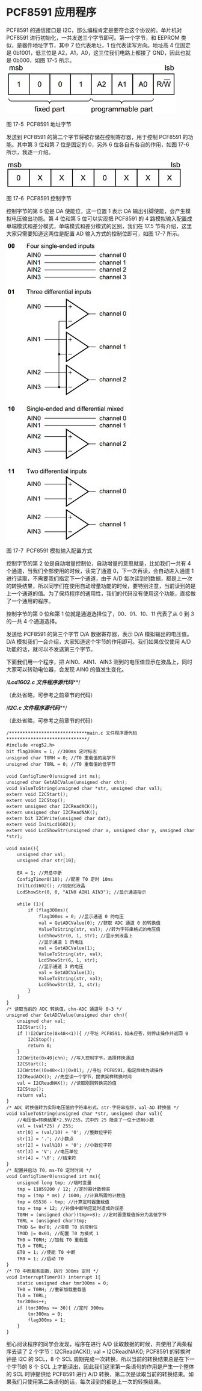 # PCF8591 应用程序

PCF8591 的通信接口是 I2C，那么编程肯定是要符合这个协议的。单片机对 PCF8591 进行初始化，一共发送三个字节即可。第一个字节，和 EEPROM 类似，是器件地址字节，其中 7 位代表地址，1 位代表读写方向。地址高 4 位固定是 0b1001，低三位是 A2，A1，A0，这三位我们电路上都接了 GND，因此也就是 0b000，如图 17-5 所示。![图 17-5  PCF8591 地址字节](img/9ced1b022c90dc696eda9e98612ec59f.jpg)

图 17-5  PCF8591 地址字节

发送到 PCF8591 的第二个字节将被存储在控制寄存器，用于控制 PCF8591 的功能。其中第 3 位和第 7 位是固定的 0，另外 6 位各自有各自的作用，如图 17-6 所示，我逐一介绍。

![图 17-6  PCF8591 控制字节](img/c48bd7b922beaba5894adcdbdce8b249.jpg)

图 17-6  PCF8591 控制字节

控制字节的第 6 位是 DA 使能位，这一位置 1 表示 DA 输出引脚使能，会产生模拟电压输出功能。第 4 位和第 5 位可以实现把 PCF8591 的 4 路模拟输入配置成单端模式和差分模式，单端模式和差分模式的区别，我们在 17.5 节有介绍，这里大家只需要知道这两位是配置 AD 输入方式的控制位即可，如图 17-7 所示。

![图 17-7  PCF8591 模拟输入配置方式](img/5b57a785eb29bef055ba31d87da012c0.jpg)

图 17-7  PCF8591 模拟输入配置方式

控制字节的第 2 位是自动增量控制位，自动增量的意思就是，比如我们一共有 4 个通道，当我们全部使用的时候，读完了通道 0，下一次再读，会自动进入通道 1 进行读取，不需要我们指定下一个通道，由于 A/D 每次读到的数据，都是上一次的转换结果，所以同学们在使用自动增量功能的时候，要特别注意，当前读到的是上一个通道的值。为了保持程序的通用性，我们的代码没有使用这个功能，直接做了一个通用的程序。

控制字节的第 0 位和第 1 位就是通道选择位了，00、01、10、11 代表了从 0 到 3 的一共 4 个通道选择。

发送给 PCF8591 的第三个字节 D/A 数据寄存器，表示 D/A 模拟输出的电压值。D/A 模拟我们一会介绍，大家知道这个字节的作用即可。我们如果仅仅使用 A/D 功能的话，就可以不发送第三个字节。

下面我们用一个程序，把 AIN0、AIN1、AIN3 测到的电压值显示在液晶上，同时大家可以转动电位器，会发现 AIN0 的值发生变化。

/***************************Lcd1602.c 文件程序源代码*****************************/

（此处省略，可参考之前章节的代码）

/*****************************I2C.c 文件程序源代码*******************************/

（此处省略，可参考之前章节的代码）

```
/*****************************main.c 文件程序源代码******************************/
#include <reg52.h>
bit flag300ms = 1; //300ms 定时标志
unsigned char T0RH = 0; //T0 重载值的高字节
unsigned char T0RL = 0; //T0 重载值的低字节

void ConfigTimer0(unsigned int ms);
unsigned char GetADCValue(unsigned char chn);
void ValueToString(unsigned char *str, unsigned char val);
extern void I2CStart();
extern void I2CStop();
extern unsigned char I2CReadACK();
extern unsigned char I2CReadNAK();
extern bit I2CWrite(unsigned char dat);
extern void InitLcd1602();
extern void LcdShowStr(unsigned char x, unsigned char y, unsigned char *str);

void main(){
    unsigned char val;
    unsigned char str[10];

    EA = 1; //开总中断
    ConfigTimer0(10); //配置 T0 定时 10ms
    InitLcd1602(); //初始化液晶
    LcdShowStr(0, 0, "AIN0 AIN1 AIN3"); //显示通道指示

    while (1){
        if (flag300ms){
            flag300ms = 0; //显示通道 0 的电压
            val = GetADCValue(0); //获取 ADC 通道 0 的转换值
            ValueToString(str, val); //转为字符串格式的电压值
            LcdShowStr(0, 1, str); //显示到液晶上
            //显示通道 1 的电压
            val = GetADCValue(1);
            ValueToString(str, val);
            LcdShowStr(6, 1, str);
            //显示通道 3 的电压
            val = GetADCValue(3);
            ValueToString(str, val);
            LcdShowStr(12, 1, str);
        }
    }
}
/* 读取当前的 ADC 转换值，chn-ADC 通道号 0~3 */
unsigned char GetADCValue(unsigned char chn){
    unsigned char val;
    I2CStart();
    if (!I2CWrite(0x48<<1)){ //寻址 PCF8591，如未应答，则停止操作并返回 0
        I2CStop();
        return 0;
    }
    I2CWrite(0x40|chn); //写入控制字节，选择转换通道
    I2CStart();
    I2CWrite((0x48<<1)|0x01); //寻址 PCF8591，指定后续为读操作
    I2CReadACK(); //先空读一个字节，提供采样转换时间
    val = I2CReadNAK(); //读取刚刚转换完的值
    I2CStop();
    return val;
}
/* ADC 转换值转为实际电压值的字符串形式，str-字符串指针，val-AD 转换值 */
void ValueToString(unsigned char *str, unsigned char val){
    //电压值=转换结果*2.5V/255，式中的 25 隐含了一位十进制小数
    val = (val*25) / 255;
    str[0] = (val/10) + '0'; //整数位字符
    str[1] = '.'; //小数点
    str[2] = (val%10) + '0'; //小数位字符
    str[3] = 'V'; //电压单位
    str[4] = '\0'; //结束符
}
/* 配置并启动 T0，ms-T0 定时时间 */
void ConfigTimer0(unsigned int ms){
    unsigned long tmp; //临时变量
    tmp = 11059200 / 12; //定时器计数频率
    tmp = (tmp * ms) / 1000; //计算所需的计数值
    tmp = 65536 - tmp; //计算定时器重载值
    tmp = tmp + 12; //补偿中断响应延时造成的误差
    T0RH = (unsigned char)(tmp>>8); //定时器重载值拆分为高低字节
    T0RL = (unsigned char)tmp;
    TMOD &= 0xF0; //清零 T0 的控制位
    TMOD |= 0x01; //配置 T0 为模式 1
    TH0 = T0RH; //加载 T0 重载值
    TL0 = T0RL;
    ET0 = 1; //使能 T0 中断
    TR0 = 1; //启动 T0
}
/* T0 中断服务函数，执行 300ms 定时 */
void InterruptTimer0() interrupt 1{
    static unsigned char tmr300ms = 0;
    TH0 = T0RH; //重新加载重载值
    TL0 = T0RL;
    tmr300ms++;
    if (tmr300ms >= 30){ //定时 300ms
        tmr300ms = 0;
        flag300ms = 1;
    }
}
```

细心阅读程序的同学会发现，程序在进行 A/D 读取数据的时候，共使用了两条程序去读了 2 个字节：I2CReadACK(); val = I2CReadNAK(); PCF8591 的转换时钟是 I2C 的 SCL，8 个 SCL 周期完成一次转换，所以当前的转换结果总是在下一个字节的 8 个 SCL 上才能读出，因此我们这里第一条语句的作用是产生一个整体的 SCL 时钟提供给 PCF8591 进行 A/D 转换，第二次是读取当前的转换结果。如果我们只使用第二条语句的话，每次读到的都是上一次的转换结果。